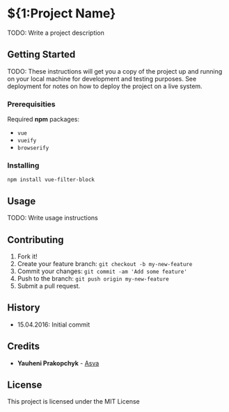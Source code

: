 # ${1:Project Name}
TODO: Write a project description
## Getting Started
TODO: These instructions will get you a copy of the project up and running on your local machine for development and testing purposes. See deployment for notes on how to deploy the project on a live system.
### Prerequisities
Required **npm** packages:
* `vue`
* `vueify`
* `browserify`
### Installing
```
npm install vue-filter-block
```
## Usage
TODO: Write usage instructions
## Contributing
1. Fork it!
2. Create your feature branch: `git checkout -b my-new-feature`
3. Commit your changes: `git commit -am 'Add some feature'`
4. Push to the branch: `git push origin my-new-feature`
5. Submit a pull request.
## History
* 15.04.2016: Initial commit
## Credits
* **Yauheni Prakopchyk** - [Asva](https://github.com/Asvae)
## License
This project is licensed under the MIT License
